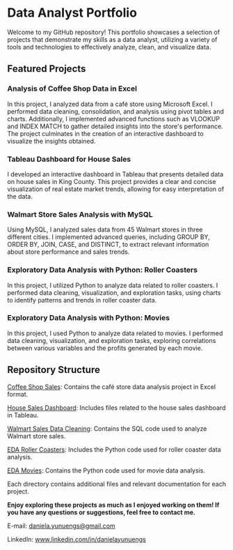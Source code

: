 # Data Analyst Portfolio

Welcome to my GitHub repository! This portfolio showcases a selection of projects that demonstrate my skills as a data analyst, utilizing a variety of tools and technologies to effectively analyze, clean, and visualize data.

## Featured Projects

### Analysis of Coffee Shop Data in Excel
In this project, I analyzed data from a café store using Microsoft Excel. I performed data cleaning, consolidation, and analysis using pivot tables and charts. Additionally, I implemented advanced functions such as VLOOKUP and INDEX MATCH to gather detailed insights into the store's performance. The project culminates in the creation of an interactive dashboard to visualize the insights obtained.

### Tableau Dashboard for House Sales
I developed an interactive dashboard in Tableau that presents detailed data on house sales in King County. This project provides a clear and concise visualization of real estate market trends, allowing for easy interpretation of the data.

### Walmart Store Sales Analysis with MySQL
Using MySQL, I analyzed sales data from 45 Walmart stores in three different cities. I implemented advanced queries, including GROUP BY, ORDER BY, JOIN, CASE, and DISTINCT, to extract relevant information about store performance and sales trends.

### Exploratory Data Analysis with Python: Roller Coasters
In this project, I utilized Python to analyze data related to roller coasters. I performed data cleaning, visualization, and exploration tasks, using charts to identify patterns and trends in roller coaster data.

### Exploratory Data Analysis with Python: Movies
In this project, I used Python to analyze data related to movies. I performed data cleaning, visualization, and exploration tasks, exploring correlations between various variables and the profits generated by each movie.



## Repository Structure

[Coffee Shop Sales](https://github.com/danielayunuen/Portfolio/blob/main/coffee_shop_sales): Contains the café store data analysis project in Excel format.

[House Sales Dashboard](https://github.com/danielayunuen/Portfolio/blob/main/HouseSales): Includes files related to the house sales dashboard in Tableau.

[Walmart Sales Data Cleaning](https://github.com/danielayunuen/Portfolio/tree/main/WalmartSalesDataCleaning): Contains the SQL code used to analyze Walmart store sales.

[EDA Roller Coasters](https://github.com/danielayunuen/Portfolio/blob/main/RollerCoasterAnalysis/RollerCoasterDataAnalysis.ipynb): Includes the Python code used for roller coaster data analysis.

[EDA Movies](https://github.com/danielayunuen/Portfolio/blob/main/MoviesCorrelationAnalysis/MoviesCorrelationAnalysis.ipynb): Contains the Python code used for movie data analysis.

Each directory contains additional files and relevant documentation for each project.

**Enjoy exploring these projects as much as I enjoyed working on them! If you have any questions or suggestions, feel free to contact me.**

E-mail: daniela.yunuengs@gmail.com

LinkedIn: www.linkedin.com/in/danielayunuengs
